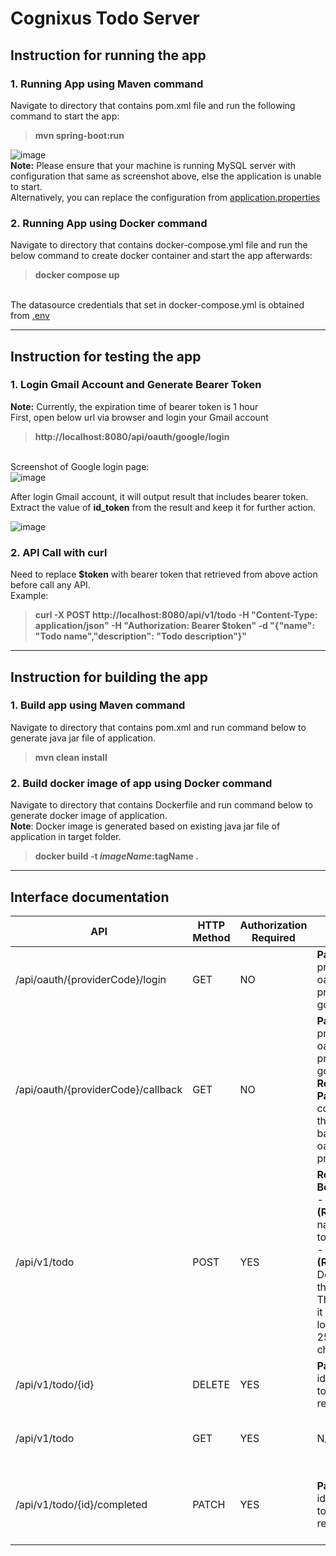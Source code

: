 # Cognixus Todo Server

## Instruction for running the app
### 1. Running App using Maven command
Navigate to directory that contains pom.xml file and run the following command to start the app:
>**mvn spring-boot:run**

![image](https://github.com/Zeronity26/cognixus-todo-server/assets/77224053/7a67a5d0-9242-414a-bf2e-8ca29b3a30a7)
<br>**Note:** Please ensure that your machine is running MySQL server with configuration that same as screenshot above, else the application is unable to start.<br/>
Alternatively, you can replace the configuration from [application.properties](src/main/resources/application.properties)

### 2. Running App using Docker command
Navigate to directory that contains docker-compose.yml file and run the below command to create docker container and start the app afterwards:

>**docker compose up**

<br>The datasource credentials that set in docker-compose.yml is obtained from [.env](.env)

***

## Instruction for testing the app
### 1. Login Gmail Account and Generate Bearer Token
**Note:** Currently, the expiration time of bearer token is 1 hour<br>
First, open below url via browser and login your Gmail account
>**http://localhost:8080/api/oauth/google/login**

<br>Screenshot of Google login page:<br>
![image](https://github.com/Zeronity26/cognixus-todo-server/assets/77224053/9fa07303-663c-4294-ab0e-04e67a3d4913)


After login Gmail account, it will output result that includes bearer token. Extract the value of **id_token** from the result and keep it for further action. 

![image](https://github.com/Zeronity26/cognixus-todo-server/assets/77224053/08b4646c-fb5f-46c3-8960-2f254f50df94)

### 2. API Call with curl
Need to replace **$token** with bearer token that retrieved from above action before call any API.<br>
Example:
>**curl -X POST http://localhost:8080/api/v1/todo -H "Content-Type: application/json" -H "Authorization: Bearer $token" -d "{\"name\": \"Todo name\",\"description\": \"Todo description\"}"**

***

## Instruction for building the app
### 1. Build app using Maven command
Navigate to directory that contains pom.xml and run command below to generate java jar file of application.

>**mvn clean install**

### 2. Build docker image of app using Docker command
Navigate to directory that contains Dockerfile and run command below to generate docker image of application.<br>
**Note**: Docker image is generated based on existing java jar file of application in target folder.

>**docker build -t $imageName:$tagName .**

***

## Interface documentation
| API | HTTP Method | Authorization Required | Params | Description |
|-------------- | ----------- | ----------- | ----------- | ----------- |
| /api/oauth/{providerCode}/login | GET | NO | **Path Variable**<br> providerCode: oauth provider - google | Redirect to Oauth login page |
| /api/oauth/{providerCode}/callback | GET | NO | **Path Variable**<br> providerCode: oauth provider - google<br> **Request Param**<br> code: code that returned back from oauth provider | Used by Oauth Provider to callback and generate bearer token after login successfully |
| /api/v1/todo | POST | YES | **Request Body**<br> - name **(Required)**: name of the todo item.<br> - description **(Required)**: Description of the todo item. The length of it cannot longer than 255 characters | Add a todo item |
| /api/v1/todo/{id} | DELETE | YES | **Path Variable**<br> id: id of the todo item record | Soft delete a todo item based on given id |
| /api/v1/todo | GET | YES | N/A | Get all todo items based on logged user |
| /api/v1/todo/{id}/completed | PATCH | YES |  **Path Variable**<br> id: id of the todo item record | Update the status of a todo item to completed based on given id |
